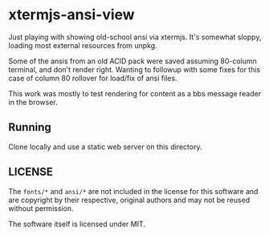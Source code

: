 # xtermjs-ansi-view

Just playing with showing old-school ansi via xtermjs. It's somewhat sloppy, loading most external resources from unpkg.

Some of the ansis from an old ACID pack were saved assuming 80-column terminal, and don't render right. Wanting to followup with some fixes for this case of column 80 rollover for load/fix of ansi files.

This work was mostly to test rendering for content as a bbs message reader in the browser.

## Running

Clone locally and use a static web server on this directory.

## LICENSE

The `fonts/*` and `ansi/*` are not included in the license for this software and are copyright by their respective, original authors and may not be reused without permission.

The software itself is licensed under MIT.
